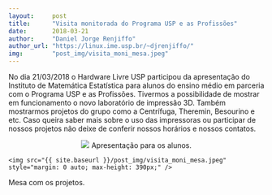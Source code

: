 ```yaml
---
layout:     post
title:      "Visita monitorada do Programa USP e as Profissões"
date:       2018-03-21
author:     "Daniel Jorge Renjiffo"
author_url: "https://linux.ime.usp.br/~djrenjiffo/"
img: 	    "post_img/visita_moni_mesa.jpeg"
---
```


No dia 21/03/2018 o Hardware Livre USP participou da apresentação do Instituto de Matemática Estatística para alunos do ensino médio em parceria com o Programa USP e as Profissões. Tivermos a possibilidade de mostrar em funcionamento o novo laboratório de impressão 3D. Também  mostrarmos projetos do grupo como a Centrífuga, Theremin, Besourino e etc. Caso queira saber mais sobre o uso das impressoras ou participar de nossos projetos não deixe de conferir nossos horários e nossos contatos.


<p style="text-align: center;">
    <img src="{{ site.baseurl }}/post_img/visita_moni_apresentação.jpeg" style="margin: 0 auto; max-height: 390px;" />
Apresentação para os alunos.

    <img src="{{ site.baseurl }}/post_img/visita_moni_mesa.jpeg" style="margin: 0 auto; max-height: 390px;" />
Mesa com os projetos.
</p>
